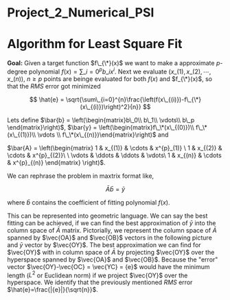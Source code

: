 # Project_2_Numerical_PSI

# Algorithm for Least Square Fit

**Goal:** Given a target function $f\_{\*}(x)$ we want to make a approximate $p$-degree polynomial $f(x) = \sum\_{i=0}^{p}{b\_i x^i}$. Next we evaluate $(x\_{(1)},x\_{(2)},\cdots,x\_{(n)})$, $n\geq p$ points are beinge evaluated for both $f(x)$ and $f_{\*}(x)$, so that the $RMS$ error got minimized 

$$ \hat{e} = \sqrt{\sum\_{i=0}^{n}\frac{\left(f(x\_{(i)})-f\_{\*}(x\_{(i)})\right)^2}{n}} $$

Lets define $\bar{b} = \left(\begin{matrix}b\_0\\ b\_1\\ \vdots\\ b\_p \end{matrix}\right)$, $\bar{y} = \left(\begin{matrix}f\_\*(x\_{(0)})\\ f\_\*(x\_{(1)})\\ \vdots \\ f\_\*(x\_{(n)})\end{matrix}\right)$ and 


$\bar{A} = \left(\begin{matrix} 1 & x\_{(1)} & \cdots & x^{p}\_(1)} \\ 1 & x\_{(2)} & \cdots & x^{p}\_{(2)}\\ \\ \vdots & \ddots & \ddots & \vdots\\ 1 \& x\_{(n)} \& \cdots & x^{p}\_{(n)} \end{matrix} \right)$.


We can rephrase the problem in maxtrix format like, 

$$ \bar{A} \bar{b} = \bar{y}$$

where $\bar{b}$ contains the coefficient of fitting polynomial $f(x)$. 

This can be represented into geometric language. We can say the best fitting can be achieved, if we can find the best approximation of $\bar{y}$ into the column space of $\bar{A}$ matrix. Pictorially, we represent the column space of $\bar{A}$ spanned by $\vec{OA}$ and $\vec{OB}$ vectors in the following picture and $\bar{y}$ vector by $\vec{OY}$. The best approximation we can find for $\vec{OY}$ with in column space of $\bar{A}$ by projecting $\vec{OY}$ over the hyperspace spanned by $\vec{OA}$ and $\vec{OB}$. Because the "error" vector $\vec{OY}-\vec{OC} = \vec{YC} = {e}$ would have the minimum length ($L^2$ or Euclidean norm) if we project $\vec{OY}$ over the hyperspace. We identify that the previously mentioned $RMS$ error $\hat{e}=\frac{|{e}|}{\sqrt{n}}$.
